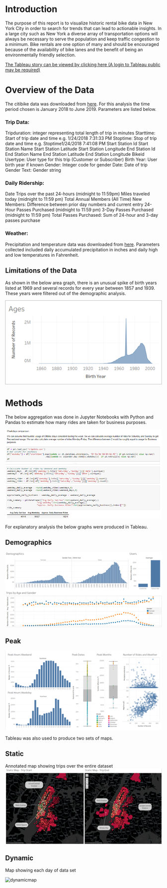 # Introduction

The purpose of this report is to visualize historic rental bike data in New York City in order to search for trends that can lead to actionable insights. In a large city such as New York a diverse array of transportation options will always be necessary to serve the population and keep traffic congestion to a minimum. Bike rentals are one option of many and should be encouraged because of the availability of bike lanes and the benefit of being an environmentally friendly selection.

[The Tableau story can be viewed by clicking here (A login to Tableau public may be required)](https://prod-useast-a.online.tableau.com/t/bethanylindberg/views/Citibike/CitiBikeStory)

# Overview of the Data

The citibike data was downloaded from [here](https://www.citibikenyc.com/system-data). For this analysis the time period chosen is January 2018 to June 2019. Parameters are listed below.

### Trip Data:

Tripduration: integer representing total length of trip in minutes
Starttime: Start of trip date and time e.g. 1/24/2018 7:31:33 PM
Stoptime: Stop of trip date and time e.g. Stoptime1/24/2018 7:41:08 PM
Start Station Id
Start Station Name
Start Station Latitude
Start Station Longitude
End Station Id
End Station Name
End Station Latitude
End Station Longitude
Bikeid
Usertype: User type for this trip (Customer or Subscriber)
Birth Year: User birth year if known
Gender: Integer code for gender
Date: Date of trip
Gender Text: Gender string

### Daily Ridership:

Date
Trips over the past 24-hours (midnight to 11:59pm)
Miles traveled today (midnight to 11:59 pm)
Total Annual Members (All Time)
New Members: Difference between prior day numbers and current entry
24-Hour Passes Purchased (midnight to 11:59 pm)
3-Day Passes Purchased (midnight to 11:59 pm)
Total Passes Purchased: Sum of 24-hour and 3-day passes purchase

### Weather:

Precipitation and temperature data was downloaded from [here](http://www.cnyweather.com/wxraindetail.php?year=2019). Parameters collected included daily accumulated precipitation in inches and daily high and low temperatures in Fahrenheit.

## Limitations of the Data

As shown in the below area graph, there is an unusual spike of birth years listed at 1969 and several records for every year between 1857 and 1939. These years were filtered out of the demographic analysis.

![ages](images/ages.PNG)


# Methods

The below aggregation was done in Jupyter Notebooks with Python and Pandas to estimate how many rides are taken for business purposes.

![dailyrides](images/dailyrides.PNG)

For explanatory analysis the below graphs were produced in Tableau.

## Demographics

![demographics](images/demographics.PNG)

## Peak

![Peak](images/Peak.PNG)

Tableau was also used to produce two sets of maps.

## Static

Annotated map showing trips over the entire dataset
![Static](images/Static.PNG)

## Dynamic 

Map showing each day of data set

![dynamicmap](images/dynamicmap.gif)

